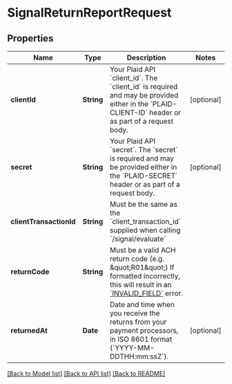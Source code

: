 # SignalReturnReportRequest

## Properties
Name | Type | Description | Notes
------------ | ------------- | ------------- | -------------
**clientId** | **String** | Your Plaid API &#x60;client_id&#x60;. The &#x60;client_id&#x60; is required and may be provided either in the &#x60;PLAID-CLIENT-ID&#x60; header or as part of a request body. | [optional] 
**secret** | **String** | Your Plaid API &#x60;secret&#x60;. The &#x60;secret&#x60; is required and may be provided either in the &#x60;PLAID-SECRET&#x60; header or as part of a request body. | [optional] 
**clientTransactionId** | **String** | Must be the same as the &#x60;client_transaction_id&#x60; supplied when calling &#x60;/signal/evaluate&#x60; | 
**returnCode** | **String** | Must be a valid ACH return code (e.g. \&quot;R01\&quot;)  If formatted incorrectly, this will result in an [&#x60;INVALID_FIELD&#x60;](/docs/errors/invalid-request/#invalid_field) error. | 
**returnedAt** | **Date** | Date and time when you receive the returns from your payment processors, in ISO 8601 format (&#x60;YYYY-MM-DDTHH:mm:ssZ&#x60;). | [optional] 

[[Back to Model list]](../README.md#documentation-for-models) [[Back to API list]](../README.md#documentation-for-api-endpoints) [[Back to README]](../README.md)


